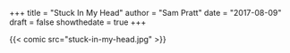+++
title = "Stuck In My Head"
author = "Sam Pratt"
date = "2017-08-09"
draft = false
showthedate = true
+++

{{< comic src="stuck-in-my-head.jpg" >}}
